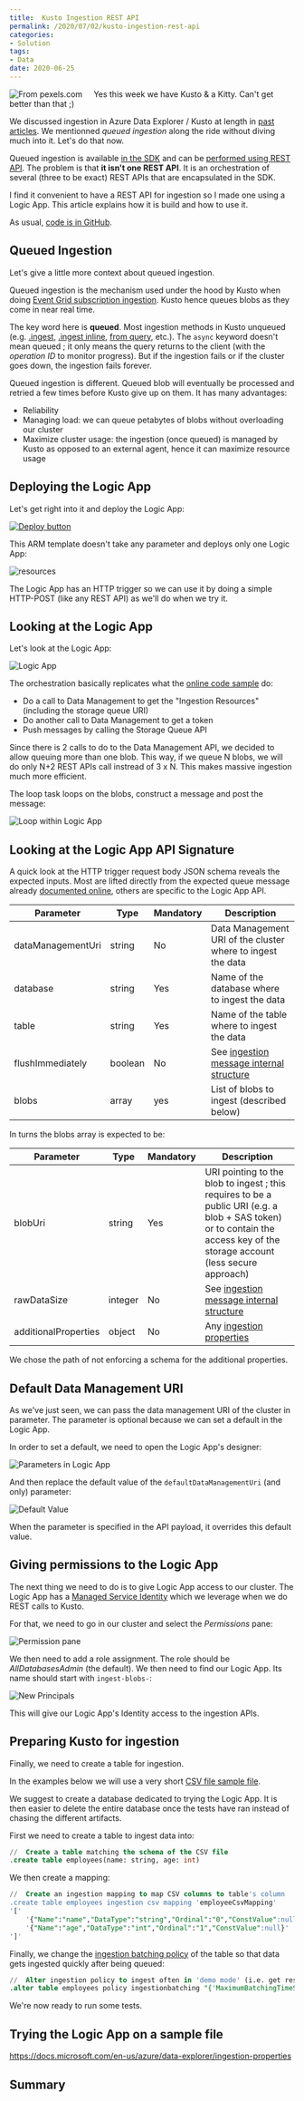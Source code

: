 ```yaml
---
title:  Kusto Ingestion REST API
permalink: /2020/07/02/kusto-ingestion-rest-api
categories:
- Solution
tags:
- Data
date: 2020-06-25
---
```

<img style="float:left;padding-right:20px;" title="From pexels.com" src="/assets/posts/2020/3/kusto-ingestion-rest-api/kitty.jpg" />

Yes this week we have Kusto & a Kitty.  Can't get better than that ;)

We discussed ingestion in Azure Data Explorer / Kusto at length in [past articles](/2020/06/03/ingesting-histocical-data-at-scale-with-kusto).  We mentionned *queued ingestion* along the ride without diving much into it.  Let's do that now.

Queued ingestion is available [in the SDK](https://docs.microsoft.com/en-us/azure/data-explorer/kusto/api/netfx/kusto-ingest-queued-ingest-sample) and can be [performed using REST API](https://docs.microsoft.com/en-us/azure/data-explorer/kusto/api/netfx/kusto-ingest-queued-ingest-sample).  The problem is that **it isn't one REST API**.  It is an orchestration of several (three to be exact) REST APIs that are encapsulated in the SDK.

I find it convenient to have a REST API for ingestion so I made one using a Logic App.  This article explains how it is build and how to use it.

As usual, [code is in GitHub](https://github.com/vplauzon/kusto/tree/master/rest-ingest-api).

## Queued Ingestion

Let's give a little more context about queued ingestion.

Queued ingestion is the mechanism used under the hood by Kusto when doing [Event Grid subscription ingestion](https://docs.microsoft.com/en-us/azure/data-explorer/kusto/management/data-ingestion/eventgrid).  Kusto hence queues blobs as they come in near real time.

The key word here is **queued**.  Most ingestion methods in Kusto unqueued (e.g. [.ingest](https://docs.microsoft.com/en-us/azure/data-explorer/kusto/management/data-ingestion/ingest-from-storage), [.ingest inline](https://docs.microsoft.com/en-us/azure/data-explorer/kusto/management/data-ingestion/ingest-inline), [from query](https://docs.microsoft.com/en-us/azure/data-explorer/kusto/management/data-ingestion/ingest-from-query), etc.).  The `async` keyword doesn't mean queued ; it only means the query returns to the client (with the *operation ID* to monitor progress).  But if the ingestion fails or if the cluster goes down, the ingestion fails forever.

Queued ingestion is different.  Queued blob will eventually be processed and retried a few times before Kusto give up on them.  It has many advantages:

* Reliability
* Managing load:  we can queue petabytes of blobs without overloading our cluster
* Maximize cluster usage:  the ingestion (once queued) is managed by Kusto as opposed to an external agent, hence it can maximize resource usage

## Deploying the Logic App

Let's get right into it and deploy the Logic App:

[![Deploy button](http://azuredeploy.net/deploybutton.png)](https://portal.azure.com/#create/Microsoft.Template/uri/https%3A%2F%2Fraw.githubusercontent.com%2Fvplauzon%2Fdata-explorer%2Fmaster%2Frest-ingest-api%2Fdeploy.json)

This ARM template doesn't take any parameter and deploys only one Logic App:

![resources](/assets/posts/2020/3/kusto-ingestion-rest-api/resources.png)

The Logic App has an HTTP trigger so we can use it by doing a simple HTTP-POST (like any REST API) as we'll do when we try it.

## Looking at the Logic App

Let's look at the Logic App:

![Logic App](/assets/posts/2020/3/kusto-ingestion-rest-api/orchestration.png)

The orchestration basically replicates what the [online code sample](https://docs.microsoft.com/en-us/azure/data-explorer/kusto/api/netfx/kusto-ingest-client-rest) do:

* Do a call to Data Management to get the "Ingestion Resources" (including the storage queue URI)
* Do another call to Data Management to get a token
* Push messages by calling the Storage Queue API

Since there is 2 calls to do to the Data Management API, we decided to allow queuing more than one blob.  This way, if we queue N blobs, we will do only N+2 REST APIs call instread of 3 x N.  This makes massive ingestion much more efficient.

The loop task loops on the blobs, construct a message and post the message:

![Loop within Logic App](/assets/posts/2020/3/kusto-ingestion-rest-api/loop.png)

## Looking at the Logic App API Signature

A quick look at the HTTP trigger request body JSON schema reveals the expected inputs.  Most are lifted directly from the expected queue message already [documented online](https://docs.microsoft.com/en-us/azure/data-explorer/kusto/api/netfx/kusto-ingest-client-rest#ingestion-messages---json-document-formats), others are specific to the Logic App API.

Parameter|Type|Mandatory|Description
-|-|-|-
dataManagementUri|string|No|Data Management URI of the cluster where to ingest the data
database|string|Yes|Name of the database where to ingest the data
table|string|Yes|Name of the table where to ingest the data
flushImmediately|boolean|No|See [ingestion message internal structure](https://docs.microsoft.com/en-us/azure/data-explorer/kusto/api/netfx/kusto-ingest-client-rest#ingestion-messages---json-document-formats)
blobs|array|yes|List of blobs to ingest (described below)

In turns the blobs array is expected to be:

Parameter|Type|Mandatory|Description
-|-|-|-
blobUri|string|Yes|URI pointing to the blob to ingest ; this requires to be a public URI (e.g. a blob + SAS token) or to contain the access key of the storage account (less secure approach)
rawDataSize|integer|No|See [ingestion message internal structure](https://docs.microsoft.com/en-us/azure/data-explorer/kusto/api/netfx/kusto-ingest-client-rest#ingestion-messages---json-document-formats)
additionalProperties|object|No|Any [ingestion properties](https://docs.microsoft.com/en-us/azure/data-explorer/ingestion-properties)

We chose the path of not enforcing a schema for the additional properties.

## Default Data Management URI

As we've just seen, we can pass the data management URI of the cluster in parameter.  The parameter is optional because we can set a default in the Logic App.

In order to set a default, we need to open the Logic App's designer:

![Parameters in Logic App](/assets/posts/2020/3/kusto-ingestion-rest-api/logic-app-parameters-menu.png)

And then replace the default value of the `defaultDataManagementUri` (and only) parameter:

![Default Value](/assets/posts/2020/3/kusto-ingestion-rest-api/default-value.png)

When the parameter is specified in the API payload, it overrides this default value.

## Giving permissions to the Logic App

The next thing we need to do is to give Logic App access to our cluster.  The Logic App has a [Managed Service Identity](https://vincentlauzon.com/2019/11/19/accessing-azure-key-vault-from-within-azure-api-management/) which we leverage when we do REST calls to Kusto.

For that, we need to go in our cluster and select the *Permissions* pane:

![Permission pane](/assets/posts/2020/3/kusto-ingestion-rest-api/permission-pane.png)

We then need to add a role assignment.  The role should be *AllDatabasesAdmin* (the default).  We then need to find our Logic App.  Its name should start with `ingest-blobs-`:

![New Principals](/assets/posts/2020/3/kusto-ingestion-rest-api/new-principals.png)

This will give our Logic App's Identity access to the ingestion APIs.

## Preparing Kusto for ingestion

Finally, we need to create a table for ingestion.

In the examples below we will use a very short [CSV file sample file](https://github.com/vplauzon/kusto/blob/master/rest-ingest-api/sample.csv).

We suggest to create a database dedicated to trying the Logic App.  It is then easier to delete the entire database once the tests have ran instead of chasing the different artifacts.

First we need to create a table to ingest data into:

```sql
//  Create a table matching the schema of the CSV file
.create table employees(name: string, age: int) 
```

We then create a mapping:

```sql
//  Create an ingestion mapping to map CSV columns to table's column
.create table employees ingestion csv mapping 'employeeCsvMapping'
'['
    '{"Name":"name","DataType":"string","Ordinal":"0","ConstValue":null},'
    '{"Name":"age","DataType":"int","Ordinal":"1","ConstValue":null}'
']'
```

Finally, we change the [ingestion batching policy](https://docs.microsoft.com/en-us/azure/data-explorer/kusto/management/batchingpolicy) of the table so that data gets ingested quickly after being queued:

```sql
//  Alter ingestion policy to ingest often in 'demo mode' (i.e. get results quickly at expanse of the cluster working harder)
.alter table employees policy ingestionbatching "{'MaximumBatchingTimeSpan': '0:0:10', 'MaximumNumberOfItems': 10000}"
```

We're now ready to run some tests.

## Trying the Logic App on a sample file

https://docs.microsoft.com/en-us/azure/data-explorer/ingestion-properties

## Summary